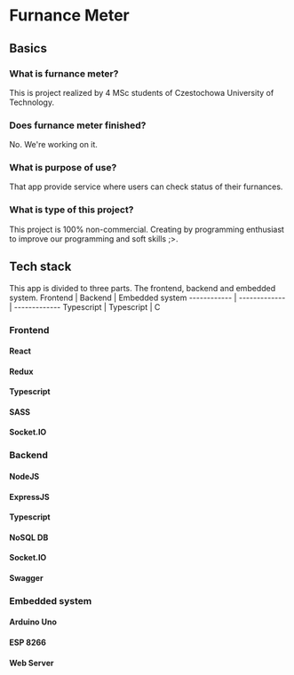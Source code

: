 # Furnance Meter
## Basics
### What is furnance meter?
This is project realized by 4 MSc students of Czestochowa University of Technology.
### Does furnance meter finished?
No. We're working on it. 
### What is purpose of use?
That app provide service where users can check status of their furnances.
### What is type of this project?
This project is 100% non-commercial. Creating by programming enthusiast to improve our programming and soft skills ;>.

## Tech stack
This app is divided to three parts. The frontend, backend and embedded system.
Frontend | Backend | Embedded system
------------ | ------------- | -------------
Typescript | Typescript | C


### Frontend
#### React
#### Redux
#### Typescript
#### SASS
#### Socket.IO

### Backend
#### NodeJS
#### ExpressJS
#### Typescript
#### NoSQL DB
#### Socket.IO
#### Swagger

### Embedded system
#### Arduino Uno
#### ESP 8266
#### Web Server
